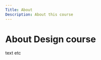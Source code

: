 ```yaml
---
Title: About
Description: About this course
---
```


About Design course
========================

text etc